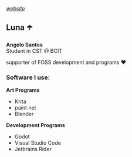 *[website](https://lunaui.cc)*
## Luna ☂️
__Angelo Santos__ <br>
Student in CST @ BCIT<br>

supporter of FOSS development and programs ❤️

### Software I use:

__Art Programs__
- Krita
- paint.net
- Blender

__Development Programs__
- Godot
- Visual Studio Code
- Jetbrains Rider

<!---
Lunauii/Lunauii is a ✨ special ✨ repository because its `README.md` (this file) appears on your GitHub profile.
You can click the Preview link to take a look at your changes.
--->
